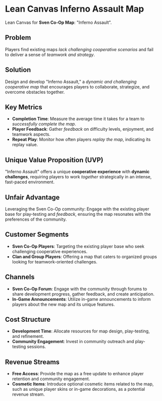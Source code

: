 # Lean Canvas Inferno Assault Map

Lean Canvas for **Sven Co-Op Map**: "Inferno Assault".

## Problem
Players find existing maps *lack challenging cooperative scenarios* and fail to deliver a sense of *teamwork and strategy*.

## Solution
Design and develop "Inferno Assault," a *dynamic and challenging cooperative map* that encourages players to collaborate, strategize, and overcome obstacles together.

## Key Metrics
- **Completion Time**: Measure the average time it takes for a team to *successfully complete the map*.
- **Player Feedback**: Gather *feedback* on difficulty levels, enjoyment, and teamwork aspects.
- **Repeat Play**: Monitor how often players *replay the map*, indicating its replay value.

## Unique Value Proposition (UVP)
"Inferno Assault" offers a unique **cooperative experience** with **dynamic challenges**, requiring players to work *together* strategically in an intense, fast-paced environment.

## Unfair Advantage
Leveraging the Sven Co-Op community: Engage with the existing player base for play-testing and *feedback*, ensuring the map resonates with the preferences of the community.

## Customer Segments
- **Sven Co-Op Players**: Targeting the existing player base who seek challenging cooperative experiences.
- **Clan and Group Players**: Offering a map that caters to organized groups looking for teamwork-oriented challenges.

## Channels
- **Sven Co-Op Forum**: Engage with the community through forums to share development progress, gather feedback, and create anticipation.
- **In-Game Announcements**: Utilize in-game announcements to inform players about the new map and its unique features.

## Cost Structure
- **Development Time**: Allocate resources for map design, play-testing, and refinement.
- **Community Engagement**: Invest in community outreach and play-testing sessions.

## Revenue Streams
- **Free Access**: Provide the map as a free update to enhance player retention and community engagement.
- **Cosmetic Items**: Introduce optional cosmetic items related to the map, such as unique player skins or in-game decorations, as a potential revenue stream.